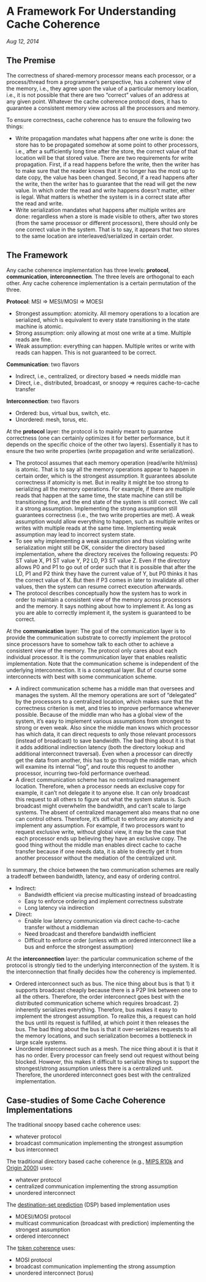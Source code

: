 # A Framework For Understanding Cache Coherence
*Aug 12, 2014*

## The Premise

The correctness of shared-memory processor means each processor, or a process/thread from a programmer’s perspective, has a coherent view of the memory, i.e., they agree upon the value of a particular memory location, i.e., it is not possible that there are two “correct” values of an address at any given point. Whatever the cache coherence protocol does, it has to guarantee a consistent memory view across all the processors and memory.

To ensure correctness, cache coherence has to ensure the following two things:

* Write propagation mandates what happens after one write is done: the store has to be propagated somehow at some point to other processors, i.e., after a sufficiently long time after the store, the correct value of that location will be that stored value. There are two requirements for write propagation. First, if a read happens before the write, then the writer has to make sure that the reader knows that it no longer has the most up to date copy, the value has been changed. Second, if a read happens after the write, then the writer has to guarantee that the read will get the new value. In which order the read and write happens doesn’t matter, either is legal. What matters is whether the system is in a correct state after the read and write.
* Write serialization mandates what happens after multiple writes are done: regardless when a store is made visible to others, after two stores (from the same processor or different processors), there should only be one correct value in the system. That is to say, it appears that two stores to the same location are interleaved/serialized in certain order.

## The Framework

Any cache coherence implementation has three levels: **protocol**, **communication**, **interconnection**. The three levels are orthogonal to each other. Any cache coherence implementation is a certain permutation of the three.

**Protocol**: MSI => MESI/MOSI => MOESI

* Strongest assumption: atomicity. All memory operations to a location are serialized, which is equivalent to every state transitioning in the state machine is atomic.
* Strong assumption: only allowing at most one write at a time. Multiple reads are fine.
* Weak assumption: everything can happen. Multiple writes or write with reads can happen. This is not guaranteed to be correct.

**Communication**: two flavors

* Indirect, i.e., centralized, or directory based => needs middle man
* Direct, i.e., distributed, broadcast, or snoopy => requires cache-to-cache transfer

**Interconnection**: two flavors

* Ordered: bus, virtual bus, switch, etc.
* Unordered: mesh, torus, etc.

At the **protocol** layer: the protocol is to mainly meant to guarantee correctness (one can certainly optimizes it for better performance, but it depends on the specific choice of the other two layers). Essentially it has to ensure the two write properties (write propagation and write serialization).

* The protocol assumes that each memory operation (read/write hit/miss) is atomic. That is to say all the memory operations appear to happen in certain order, which is the strongest assumption. It guarantees absolute correctness if atomicity is met. But in reality it might be too strong to serializing all the memory operations. For example, if there are multiple reads that happen at the same time, the state machine can still be transitioning fine, and the end state of the system is still correct. We call it a strong assumption. Implementing the strong assumption still guarantees correctness (i.e., the two write properties are met). A weak assumption would allow everything to happen, such as multiple writes or writes with multiple reads at the same time. Implementing weak assumption may lead to incorrect system state.
* To see why implementing a weak assumption and thus violating write serialization might still be OK, consider the directory based implementation, where the directory receives the following requests: P0 ST value X, P1 ST value Y, P2 LD, P3 ST value Z. Even if the directory allows P0 and P1 to go out of order such that it is possible that after the LD, P1 and P2 think they have the current value of Y, but P0 thinks it has the correct value of X. But then if P3 comes in later to invalidate all other values, then the system can resume correct execution afterwards.
* The protocol describes conceptually how the system has to work in order to maintain a consistent view of the memory across processors and the memory. It says nothing about how to implement it. As long as you are able to correctly implement it, the system is guaranteed to be correct.

At the **communication** layer: The goal of the communication layer is to provide the communication substrate to correctly implement the protocol since processors have to somehow talk to each other to achieve a consistent view of the memory. The protocol only cares about each individual processor. It is the communication layer that enables realistic implementation. Note that the communication scheme is independent of the underlying interconnection. It is a conceptual layer. But of course some interconnects with best with some communication scheme.

* A indirect communication scheme has a middle man that oversees and manages the system. All the memory operations are sort of “delegated” by the processors to a centralized location, which makes sure that the correctness criterion is met, and tries to improve performance whenever possible. Because of the middle man who has a global view of the system, it’s easy to implement various assumptions from strongest to strong or even weak. Also since the middle man knows which processor has which data, it can direct requests to only those relevant processors (instead of broadcast) to save bandwidth. The bad thing about it is that it adds additional indirection latency (both the directory lookup and additional interconnect traversal). Even when a processor can directly get the data from another, this has to go through the middle man, which will examine its internal “log”, and route this request to another processor, incurring two-fold performance overhead.
* A direct communication scheme has no centralized management location. Therefore, when a processor needs an exclusive copy for example, it can’t not delegate it to anyone else. It can only broadcast this request to all others to figure out what the system status is. Such broadcast might overwhelm the bandwidth, and can’t scale to large systems. The absent of centralized management also means that no one can control others. Therefore, it’s difficult to enforce any atomicity and implement any assumption. For example, if two processors want to request exclusive write, without global view, it may be the case that each processor ends up believing they have an exclusive copy. The good thing without the middle man enables direct cache to cache transfer because if one needs data, it is able to directly get it from another processor without the mediation of the centralized unit.

In summary, the choice between the two communication schemes are really a tradeoff between bandwidth, latency, and easy of ordering control.

* Indirect:
  + Bandwidth efficient via precise multicasting instead of broadcasting
  + Easy to enforce ordering and implement correctness substrate
  - Long latency via indirection
* Direct:
  + Enable low latency communication via direct cache-to-cache transfer without a middleman
  - Need broadcast and therefore bandwidth inefficient
  - Difficult to enforce order (unless with an ordered interconnect like a bus and enforce the strongest assumption)

At the **interconnection** layer: the particular communication scheme of the protocol is strongly tied to the underlying interconnection of the system. It is the interconnection that finally decides how the coherency is implemented.

* Ordered interconnect such as bus. The nice thing about bus is that 1) it supports broadcast cheaply because there is a P2P link between one to all the others. Therefore, the order interconnect goes best with the distributed communication scheme which requires broadcast. 2) inherently serializes everything. Therefore, bus makes it easy to implement the strongest assumption. To realize this, a request can hold the bus until its request is fulfilled, at which point it then releases the bus. The bad thing about the bus is that it over-serializes requests to all the memory locations, and such serialization becomes a bottleneck in large scale systems.
* Unordered interconnect such as a mesh. The nice thing about it is that it has no order. Every processor can freely send out request without being blocked. However, this makes it difficult to serialize things to support the strongest/strong assumption unless there is a centralized unit. Therefore, the unordered interconnect goes best with the centralized implementation.

## Case-studies of Some Cache Coherence Implementations

The traditional snoopy based cache coherence uses:

* whatever protocol
* broadcast communication implementing the strongest assumption
* bus interconnect

The traditional directory based cache coherence (e.g., [MIPS R10k](https://ieeexplore.ieee.org/document/491460/) and [Origin 2000](http://www.sgidepot.co.uk/origin/isca.pdf)) uses:

* whatever protocol
* centralized communication implementing the strong assumption
* unordered interconnect

The [destination-set prediction](https://www.cis.upenn.edu/~milom/papers/isca03_destination_set_prediction.pdf) (DSP) based implementation uses

* MOESI/MOSI protocol
* multicast communication (broadcast with prediction) implementing the strongest assumption
* ordered interconnect

The [token coherence](https://www.cis.upenn.edu/~milom/papers/isca03_token_coherence.pdf) uses:

* MOSI protocol
* broadcast communication implementing the strong assumption
* unordered interconnect (torus)
